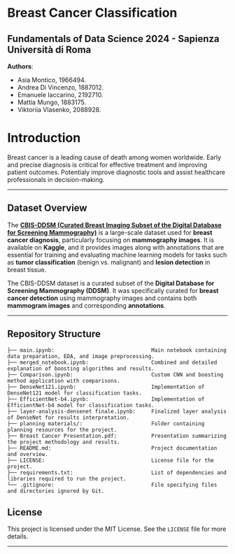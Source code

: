 # Breast Cancer Classification
## Fundamentals of Data Science 2024 - Sapienza Università di Roma
**Authors**: 
- Asia Montico, 1966494.
- Andrea Di Vincenzo, 1887012.
- Emanuele Iaccarino, 2192710.
- Mattia Mungo, 1883175.
- Viktoriia Vlasenko, 2088928.

# Introduction
Breast cancer is a leading cause of death among women worldwide. Early and precise diagnosis is critical for effective treatment and improving patient outcomes. Potentialy improve diagnostic tools and assist healthcare professionals in decision-making.

---
## **Dataset Overview**
The **[CBIS-DDSM (Curated Breast Imaging Subset of the Digital Database for Screening Mammography)](https://www.kaggle.com/datasets/awsaf49/cbis-ddsm-breast-cancer-image-dataset/data)** is a large-scale dataset used for **breast cancer diagnosis**, particularly focusing on **mammography images**. It is available on **Kaggle**, and it provides images along with annotations that are essential for training and evaluating machine learning models for tasks such as **tumor classification** (benign vs. malignant) and **lesion detection** in breast tissue.

The CBIS-DDSM dataset is a curated subset of the **Digital Database for Screening Mammography (DDSM)**. It was specifically curated for **breast cancer detection** using mammography images and contains both **mammogram images** and corresponding **annotations**.

---
## Repository Structure
```
├── main.ipynb:                               Main notebook containing data preparation, EDA, and image preprocessing.
├── merged_notebook.ipynb:                    Combined and detailed explanation of boosting algorithms and results.
├── Comparison.ipynb:                         Custom CNN and boosting method application with comparisons.
├── DenseNet121.ipynb:                        Implementation of DenseNet121 model for classification tasks.
├── EfficientNet-b4.ipynb:                    Implementation of EfficientNet-b4 model for classification tasks.
├── layer-analysis-densenet finale.ipynb:     Finalized layer analysis of DenseNet for results interpretation.
├── planning materials/:                      Folder containing planning resources for the project.
├── Breast Cancer Presentation.pdf:           Presentation summarizing the project methodology and results.
├── README.md:                                Project documentation and overview.
├── LICENSE:                                  License file for the project.
├── requirements.txt:                         List of dependencies and libraries required to run the project.
└── .gitignore:                               File specifying files and directories ignored by Git.
```

## License
This project is licensed under the MIT License. See the `LICENSE` file for more details.

---
